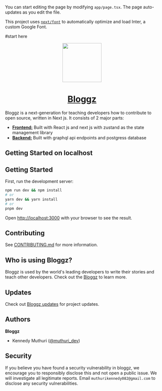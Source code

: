 
You can start editing the page by modifying `app/page.tsx`. The page auto-updates as you edit the file.

This project uses [`next/font`](https://nextjs.org/docs/basic-features/font-optimization) to automatically optimize and load Inter, a custom Google Font.

#start here

<p align="center">
  <a href="https://bloggz.vercel.app/">
    <picture>
      <source media="(prefers-color-scheme: dark)" srcset="https://res.cloudinary.com/dhwehpegh/image/upload/v1708015134/logo_h4jlqv.png">
      <img src="https://res.cloudinary.com/dhwehpegh/image/upload/v1708015134/logo_h4jlqv.png" height="128">
    </picture>
    <h1 align="center">Bloggz</h1>
  </a>
</p>

Bloggz is a next-generation for teaching developers how to contribute to open source, written in Next js. It consists of 2 major parts:

- [**Frontend:**]() Built with React js and next js with zustand as the state management library
- [**Backend:**]() Built with graphql api endpoints and postgress database

## Getting Started on localhost

## Getting Started


First, run the development server:

```bash
npm run dev && npm install
# or
yarn dev && yarn install
# or
pnpm dev
```

Open [http://localhost:3000](http://localhost:3000) with your browser to see the result.


## Contributing

See [CONTRIBUTING.md](./CONTRIBUTING.md) for more information.

## Who is using Bloggz?

Bloggz is used by the world's leading developers to write their stories and teach other developers. Check out the [Bloggz](https://bloggz.vercel.app/) to learn more.

## Updates

Check out [Bloggz updates](https://bloggz.vercel.app/) for project updates.

## Authors

**Bloggz**

- Kennedy Muthuri ([@muthuri_dev](https://twitter.com/muthuri_dev))

## Security

If you believe you have found a security vulnerability in bloggz, we encourage you to responsibly disclose this and not open a public issue. We will investigate all legitimate reports. Email `muthurikennedy082@gmail.com` to disclose any security vulnerabilities.


